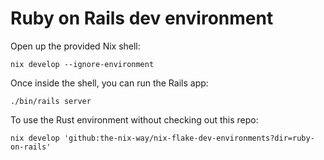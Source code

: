 # Ruby on Rails dev environment

Open up the provided Nix shell:

```shell
nix develop --ignore-environment
```

Once inside the shell, you can run the Rails app:

```shell
./bin/rails server
```

To use the Rust environment without checking out this repo:

```shell
nix develop 'github:the-nix-way/nix-flake-dev-environments?dir=ruby-on-rails'
```
